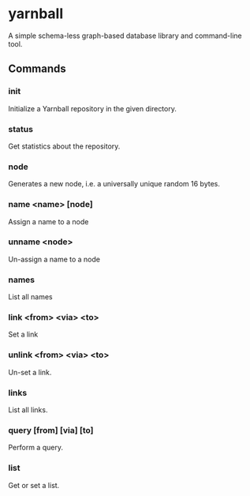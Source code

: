 # yarnball

A simple schema-less graph-based database library and command-line tool.

## Commands

### init

Initialize a Yarnball repository in the given directory.

### status

Get statistics about the repository.

### node

Generates a new node, i.e. a universally unique random 16 bytes.

### name \<name\> [node]

Assign a name to a node

### unname \<node\>

Un-assign a name to a node

### names

List all names

### link \<from\> \<via\> \<to\>

Set a link

### unlink \<from\> \<via\> \<to\>

Un-set a link.

### links

List all links.

### query [from] [via] [to]

Perform a query.

### list

Get or set a list.